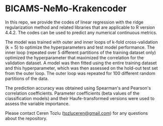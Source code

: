 # BICAMS-NeMo-Krakencoder

In this repo, we provide the codes of linear regression with the ridge regularization method and related libraries that are applicable to R version 4.4.2. The codes can be used to predict any numerical continuous metrics.

The model was trained with outer and inner loops of k-fold cross-validation (k = 5) to optimize the hyperparameters and test model performance. The inner loop (repeated over 5 different partitions of the training dataset only) optimized the hyperparameter that maximized the correlation for the validation dataset. A model was then fitted using the entire training dataset and this hyperparameter, which was then assessed on the hold-out test set from the outer loop. The outer loop was repeated for 100 different random partitions of the data.

The prediction accuracy was obtained using Spearman's and Pearson's correlation coefficients. Parameter coefficients (beta values of the classification models) and their Haufe-transformed versions were used to assess the variable importance.

Please contact Ceren Tozlu (tozluceren@gmail.com) for any questions about the repository.
